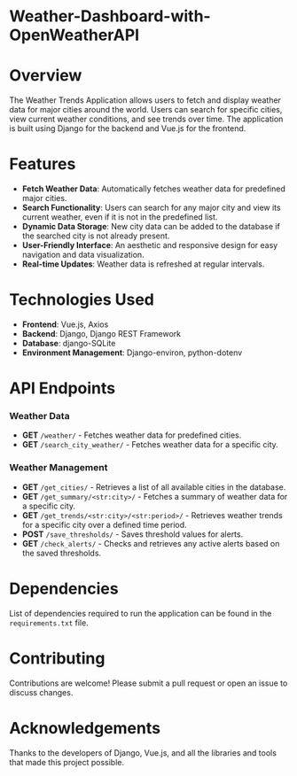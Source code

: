 # Weather-Dashboard-with-OpenWeatherAPI

# Overview

The Weather Trends Application allows users to fetch and display weather data for major cities around the world. Users can search for specific cities, view current weather conditions, and see trends over time. The application is built using Django for the backend and Vue.js for the frontend.

# Features

- **Fetch Weather Data**: Automatically fetches weather data for predefined major cities.
- **Search Functionality**: Users can search for any major city and view its current weather, even if it is not in the predefined list.
- **Dynamic Data Storage**: New city data can be added to the database if the searched city is not already present.
- **User-Friendly Interface**: An aesthetic and responsive design for easy navigation and data visualization.
- **Real-time Updates**: Weather data is refreshed at regular intervals.

# Technologies Used

- **Frontend**: Vue.js, Axios
- **Backend**: Django, Django REST Framework
- **Database**: django-SQLite
- **Environment Management**: Django-environ, python-dotenv

# API Endpoints

### Weather Data

- **GET** `/weather/` - Fetches weather data for predefined cities.
- **GET** `/search_city_weather/` - Fetches weather data for a specific city.

### Weather Management

- **GET** `/get_cities/` - Retrieves a list of all available cities in the database.
- **GET** `/get_summary/<str:city>/` - Fetches a summary of weather data for a specific city.
- **GET** `/get_trends/<str:city>/<str:period>/` - Retrieves weather trends for a specific city over a defined time period.
- **POST** `/save_thresholds/` - Saves threshold values for alerts.
- **GET** `/check_alerts/` - Checks and retrieves any active alerts based on the saved thresholds.

# Dependencies

List of dependencies required to run the application can be found in the `requirements.txt` file.

# Contributing

Contributions are welcome! Please submit a pull request or open an issue to discuss changes.

# Acknowledgements

Thanks to the developers of Django, Vue.js, and all the libraries and tools that made this project possible.
